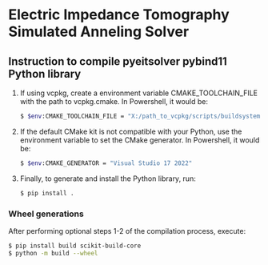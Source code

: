 # Electric Impedance Tomography Simulated Anneling Solver

## Instruction to compile pyeitsolver pybind11 Python library

1. If using vcpkg, create a environment variable CMAKE_TOOLCHAIN_FILE with the path to vcpkg.cmake. In Powershell, it would be:
   ```bash
   $ $env:CMAKE_TOOLCHAIN_FILE = "X:/path_to_vcpkg/scripts/buildsystems/vcpkg.cmake"
   ```
2. If the default CMake kit is not compatible with your Python, use the environment variable to set the CMake generator. In Powershell, it would be:
   ```bash
   $ $env:CMAKE_GENERATOR = "Visual Studio 17 2022"
   ```
3. Finally, to generate and install the Python library, run:
   ```bash
   $ pip install .
   ```

### Wheel generations

After performing optional steps 1-2 of the compilation process, execute:

```bash
$ pip install build scikit-build-core
$ python -m build --wheel
```
